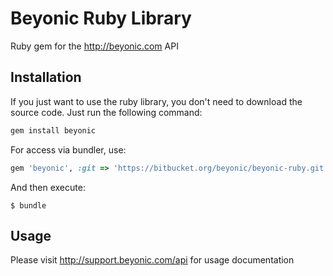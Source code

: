 # Beyonic Ruby Library

Ruby gem for the http://beyonic.com API

## Installation

If you just want to use the ruby library, you don't need to download the source code. Just run the following command:
```ruby
gem install beyonic
```

For access via bundler, use:

```ruby
gem 'beyonic', :git => 'https://bitbucket.org/beyonic/beyonic-ruby.git'
```

And then execute:

    $ bundle

## Usage

Please visit http://support.beyonic.com/api for usage documentation